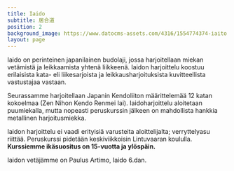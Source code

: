```yaml
---
title: Iaido
subtitle: 居合道
position: 2
background_image: https://www.datocms-assets.com/4316/1554774374-iaito.jpg?auto=compress
layout: page
---
```


Iaido on perinteinen japanilainen budolaji, jossa harjoitellaan miekan vetämistä ja leikkaamista yhtenä liikkeenä. Iaidon harjoittelu koostuu erilaisista kata- eli liikesarjoista ja leikkausharjoituksista kuvitteellista vastustajaa vastaan.

Seurassamme harjoitellaan Japanin Kendoliiton määrittelemää 12 katan kokoelmaa (Zen Nihon Kendo Renmei Iai). Iaidoharjoittelu aloitetaan puumiekalla, mutta nopeasti peruskurssin jälkeen on mahdollista hankkia metallinen harjoitusmiekka.

Iaidon harjoittelu ei vaadi erityisiä varusteita aloittelijalta; verryttelyasu riittää.
Peruskurssi pidetään keskiviikkoisin Lintuvaaran koululla. 
**Kurssiemme ikäsuositus on 15-vuotta ja ylöspäin.**

Iaidon vetäjämme on Paulus Artimo, Iaido 6.dan.
